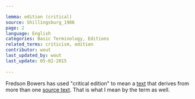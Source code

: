 ```yaml
---

lemma: edition (critical)
source: Shillingsburg_1986
page: 2 
language: English
categories: Basic Terminology, Editions
related_terms: criticism, edition
contributor: wout
last_updated_by: wout
last_update: 05-02-2015
        
---
```


Fredson Bowers has used "critical edition" to mean a [text](text.html) that derives from more than one [source text](textSource.html). That is what I mean by the term as well.

